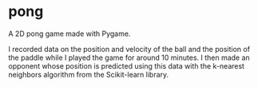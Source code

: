 # pong
A 2D pong game made with Pygame.

I recorded data on the position and velocity of the ball and the position of the paddle while I played the game for around 10 minutes. I then made an opponent whose position is predicted using this data with the k-nearest neighbors algorithm from the Scikit-learn library.
